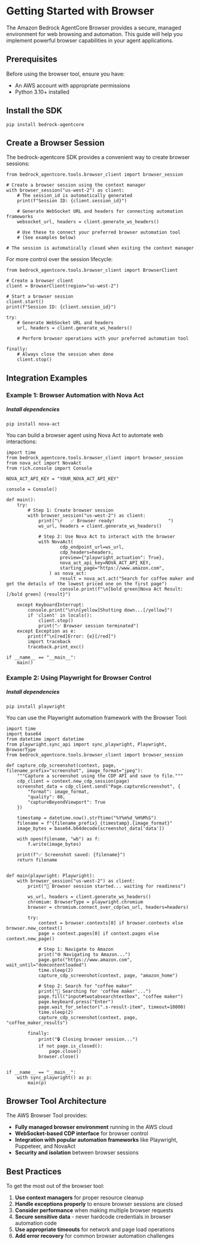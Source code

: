 # Getting Started with Browser

The Amazon Bedrock AgentCore Browser provides a secure, managed environment for web browsing and automation. This guide will help you implement powerful browser capabilities in your agent applications.

## Prerequisites

Before using the browser tool, ensure you have:

- An AWS account with appropriate permissions
- Python 3.10+ installed

## Install the SDK

```
pip install bedrock-agentcore
```

## Create a Browser Session

The bedrock-agentcore SDK provides a convenient way to create browser sessions:

```
from bedrock_agentcore.tools.browser_client import browser_session

# Create a browser session using the context manager
with browser_session("us-west-2") as client:
    # The session_id is automatically generated
    print(f"Session ID: {client.session_id}")

    # Generate WebSocket URL and headers for connecting automation frameworks
    websocket_url, headers = client.generate_ws_headers()

    # Use these to connect your preferred browser automation tool
    # (See examples below)

# The session is automatically closed when exiting the context manager
```

For more control over the session lifecycle:

```
from bedrock_agentcore.tools.browser_client import BrowserClient

# Create a browser client
client = BrowserClient(region="us-west-2")

# Start a browser session
client.start()
print(f"Session ID: {client.session_id}")

try:
    # Generate WebSocket URL and headers
    url, headers = client.generate_ws_headers()

    # Perform browser operations with your preferred automation tool

finally:
    # Always close the session when done
    client.stop()
```

## Integration Examples

### Example 1: Browser Automation with Nova Act

##### Install dependencies

```
pip install nova-act
```

You can build a browser agent using Nova Act to automate web interactions:

```
import time
from bedrock_agentcore.tools.browser_client import browser_session
from nova_act import NovaAct
from rich.console import Console

NOVA_ACT_API_KEY = "YOUR_NOVA_ACT_API_KEY"

console = Console()

def main():
    try:
        # Step 1: Create browser session
        with browser_session("us-west-2") as client:
            print("\r   ✅ Browser ready!                    ")
            ws_url, headers = client.generate_ws_headers()

            # Step 2: Use Nova Act to interact with the browser
            with NovaAct(
                    cdp_endpoint_url=ws_url,
                    cdp_headers=headers,
                    preview={"playwright_actuation": True},
                    nova_act_api_key=NOVA_ACT_API_KEY,
                    starting_page="https://www.amazon.com",
                ) as nova_act:
                    result = nova_act.act("Search for coffee maker and get the details of the lowest priced one on the first page")
                    console.print(f"\n[bold green]Nova Act Result:[/bold green] {result}")

    except KeyboardInterrupt:
        console.print("\n\n[yellow]Shutting down...[/yellow]")
        if 'client' in locals():
            client.stop()
            print("✅ Browser session terminated")
    except Exception as e:
        print(f"\n[red]Error: {e}[/red]")
        import traceback
        traceback.print_exc()

if __name__ == "__main__":
    main()
```

### Example 2: Using Playwright for Browser Control

##### Install dependencies

```
pip install playwright
```

You can use the Playwright automation framework with the Browser Tool:

```
import time
import base64
from datetime import datetime
from playwright.sync_api import sync_playwright, Playwright, BrowserType
from bedrock_agentcore.tools.browser_client import browser_session

def capture_cdp_screenshot(context, page, filename_prefix="screenshot", image_format="jpeg"):
    """Capture a screenshot using the CDP API and save to file."""
    cdp_client = context.new_cdp_session(page)
    screenshot_data = cdp_client.send("Page.captureScreenshot", {
        "format": image_format,
        "quality": 80,
        "captureBeyondViewport": True
    })

    timestamp = datetime.now().strftime("%Y%m%d_%H%M%S")
    filename = f"{filename_prefix}_{timestamp}.{image_format}"
    image_bytes = base64.b64decode(screenshot_data['data'])

    with open(filename, "wb") as f:
        f.write(image_bytes)

    print(f"✅ Screenshot saved: {filename}")
    return filename


def main(playwright: Playwright):
    with browser_session("us-west-2") as client:
        print("📡 Browser session started... waiting for readiness")

        ws_url, headers = client.generate_ws_headers()
        chromium: BrowserType = playwright.chromium
        browser = chromium.connect_over_cdp(ws_url, headers=headers)

        try:
            context = browser.contexts[0] if browser.contexts else browser.new_context()
            page = context.pages[0] if context.pages else context.new_page()

            # Step 1: Navigate to Amazon
            print("🌐 Navigating to Amazon...")
            page.goto("https://www.amazon.com", wait_until="domcontentloaded")
            time.sleep(2)
            capture_cdp_screenshot(context, page, "amazon_home")

            # Step 2: Search for "coffee maker"
            print("🔎 Searching for 'coffee maker'...")
            page.fill("input#twotabsearchtextbox", "coffee maker")
            page.keyboard.press("Enter")
            page.wait_for_selector(".s-result-item", timeout=10000)
            time.sleep(2)
            capture_cdp_screenshot(context, page, "coffee_maker_results")

        finally:
            print("🔒 Closing browser session...")
            if not page.is_closed():
                page.close()
            browser.close()


if __name__ == "__main__":
    with sync_playwright() as p:
        main(p)
```

## Browser Tool Architecture

The AWS Browser Tool provides:

- **Fully managed browser environment** running in the AWS cloud
- **WebSocket-based CDP interface** for browser control
- **Integration with popular automation frameworks** like Playwright, Puppeteer, and NovaAct
- **Security and isolation** between browser sessions

## Best Practices

To get the most out of the browser tool:

1. **Use context managers** for proper resource cleanup
1. **Handle exceptions properly** to ensure browser sessions are closed
1. **Consider performance** when making multiple browser requests
1. **Secure sensitive data** - never hardcode credentials in browser automation code
1. **Use appropriate timeouts** for network and page load operations
1. **Add error recovery** for common browser automation challenges
